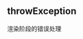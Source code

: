 <!--
 * @Description: In User Settings Edit
 * @Author: your name
 * @Date: 2019-09-05 23:10:56
 * @LastEditTime: 2019-09-05 23:11:08
 * @LastEditors: Please set LastEditors
 -->
## throwException

渲染阶段的错误处理